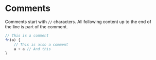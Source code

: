 
# Comments

Comments start with `//` characters.
All following content up to the end of the line is part of the comment.

```js
// This is a comment
fn(a) {
    // This is also a comment
    a + a // And this
}
```